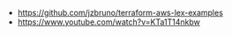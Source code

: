 - https://github.com/jzbruno/terraform-aws-lex-examples
- https://www.youtube.com/watch?v=KTa1T14nkbw